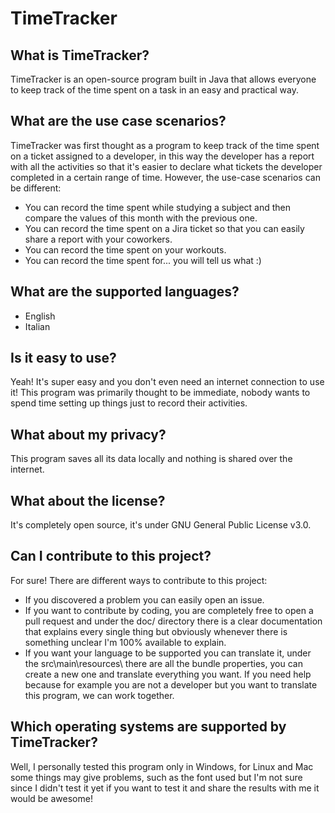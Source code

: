 # TimeTracker

## What is TimeTracker?
TimeTracker is an open-source program built in Java that allows everyone to keep track of the time spent on a task in an easy and practical way.

## What are the use case scenarios?
TimeTracker was first thought as a program to keep track of the time spent on a ticket assigned to a developer, in this way the developer has a report with all the activities so that it's easier to declare what tickets the developer completed in a certain range of time.
However, the use-case scenarios can be different:
- You can record the time spent while studying a subject and then compare the values of this month with the previous one.
- You can record the time spent on a Jira ticket so that you can easily share a report with your coworkers.
- You can record the time spent on your workouts.
- You can record the time spent for... you will tell us what :)

## What are the supported languages?
- English
- Italian

## Is it easy to use?
Yeah! It's super easy and you don't even need an internet connection to use it!
This program was primarily thought to be immediate, nobody wants to spend time setting up things just to record their activities.

## What about my privacy?
This program saves all its data locally and nothing is shared over the internet.

## What about the license?
It's completely open source, it's under GNU General Public License v3.0.

## Can I contribute to this project?
For sure! There are different ways to contribute to this project:
- If you discovered a problem you can easily open an issue.
- If you want to contribute by coding, you are completely free to open a pull request and under the doc/ directory there is a clear documentation that explains every single thing but obviously whenever there is something unclear I'm 100% available to explain.
- If you want your language to be supported you can translate it, under the src\main\resources\ there are all the bundle properties, you can create a new one and translate everything you want. If you need help because for example you are not a developer but you want to translate this program, we can work together.

## Which operating systems are supported by TimeTracker?
Well, I personally tested this program only in Windows, for Linux and Mac some things may give problems, such as the font used but I'm not sure since I didn't test it yet if you want to test it and share the results with me it would be awesome!
